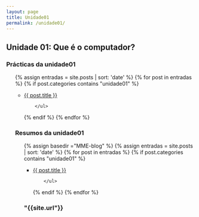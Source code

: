 ```yaml
---
layout: page
title: Unidade01
permalink: /unidade01/
---
```

Unidade 01: Que é o computador? 
--- 

<h3>Prácticas da unidade01</h3>

<ul>
 {% assign entradas = site.posts | sort: 'date' %}
  {% for post in entradas %}
   {% if post.categories contains "unidade01" %}
        <ul>
          <li>
             <a class="post-link" href="{{ post.url | prepend: site.baseurl }}">{{ post.title }}</a>
          </li>
          
        </ul>
   {% endif %}
  {% endfor %}
</ul>

<h3>Resumos da unidade01</h3>

<ul>
{% assign basedir ="MME-blog" %}
{% assign entradas = site.posts | sort: 'date' %}
  {% for post in entradas %}
   {% if post.categories contains "unidade01" %}
        <ul>
          <li>
             <a class="post-link" href="{{ post.url | prepend: site.baseurl }}">{{ post.title }}</a>
          </li>
          
        </ul>
   {% endif %}
  {% endfor %}
</ul>



<h3> "{{site.url"}}</h3>

